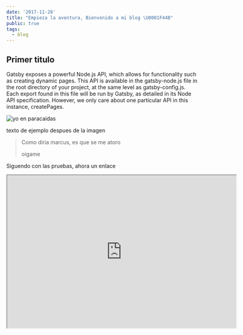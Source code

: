 ```yaml
---
date: '2017-11-28'
title: "Empieza la aventura, Bienvenido a mi blog \U0001F44B"
public: true
tags:
  - blog
---
```

## Primer titulo

Gatsby exposes a powerful Node.js API, which allows for functionality such as creating dynamic pages. This API is available in the gatsby-node.js file in the root directory of your project, at the same level as gatsby-config.js. Each export found in this file will be run by Gatsby, as detailed in its Node API specification. However, we only care about one particular API in this instance, createPages.

![yo en paracaidas](/assets/paracaidas_mozjpeg.jpg "paracaidas")

texto de ejemplo despues de la imagen

> Como diria marcus, es que se me atoro 
>
> oigame

Siguendo con las pruebas, ahora un enlace 

<iframe src="https://www.youtube.com/embed/QR_stgHKkec" width="600" height="400"></iframe>
